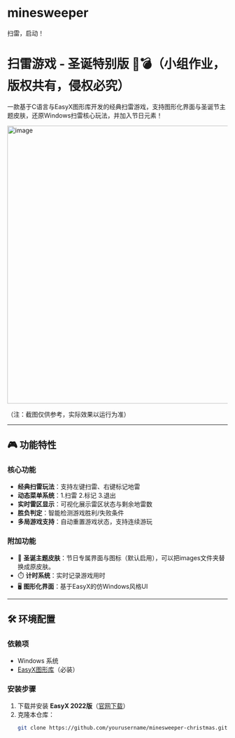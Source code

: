 # minesweeper
扫雷，启动！
# 扫雷游戏 - 圣诞特别版 🎄💣（小组作业，版权共有，侵权必究）

一款基于C语言与EasyX图形库开发的经典扫雷游戏，支持图形化界面与圣诞节主题皮肤，还原Windows扫雷核心玩法，并加入节日元素！



<img width="635" alt="image" src="https://github.com/user-attachments/assets/63df7ad7-fdd4-4caf-aa89-5d30a4fc142e" />


（注：截图仅供参考，实际效果以运行为准）

---

## 🎮 功能特性

### 核心功能
- **经典扫雷玩法**：支持左键扫雷、右键标记地雷
- **动态菜单系统**：1.扫雷 2.标记 3.退出
- **实时雷区显示**：可视化展示雷区状态与剩余地雷数
- **胜负判定**：智能检测游戏胜利/失败条件
- **多局游戏支持**：自动重置游戏状态，支持连续游玩

### 附加功能
- 🎨 **圣诞主题皮肤**：节日专属界面与图标（默认启用），可以把images文件夹替换成原皮肤。
- ⏱️ **计时系统**：实时记录游戏用时
- 🖥️ **图形化界面**：基于EasyX的仿Windows风格UI

---

## 🛠️ 环境配置

### 依赖项
- Windows 系统
- [EasyX图形库](https://easyx.cn/)（必装）

### 安装步骤
1. 下载并安装 **EasyX 2022版**（[官网下载](https://easyx.cn/download/)）
2. 克隆本仓库：
   ```bash
   git clone https://github.com/yourusername/minesweeper-christmas.git
